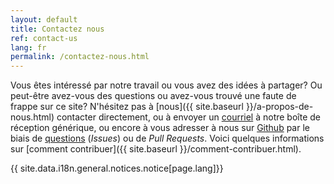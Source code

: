 ```yaml
---
layout: default
title: Contactez nous
ref: contact-us
lang: fr
permalink: /contactez-nous.html
---
```


Vous êtes intéressé par notre travail ou vous avez des idées à partager?
Ou peut-être avez-vous des questions ou avez-vous trouvé une faute de frappe sur ce site?
N'hésitez pas à [nous]({{ site.baseurl }}/a-propos-de-nous.html) contacter directement, ou à envoyer un [courriel](mailto:EDSC.DGIIT.StrategieTI-ITStrategy.IITB.ESDC@hrsdc-rhdcc.gc.ca) à notre boîte de réception générique, ou encore à vous adresser à nous sur [Github](https://github.com/sara-sabr/ITStrategy/) par le biais de [questions](https://github.com/sara-sabr/ITStrategy/issues) (*Issues*) ou de *Pull Requests*.
Voici quelques informations sur [comment contribuer]({{ site.baseurl }}/comment-contribuer.html).

{{ site.data.i18n.general.notices.notice[page.lang]}}
